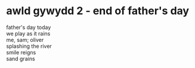# awld gywydd 2 - end of father's day

father's day today\
we play as it rains\
me, sam; oliver\
splashing the river\
  smile reigns\
  sand grains